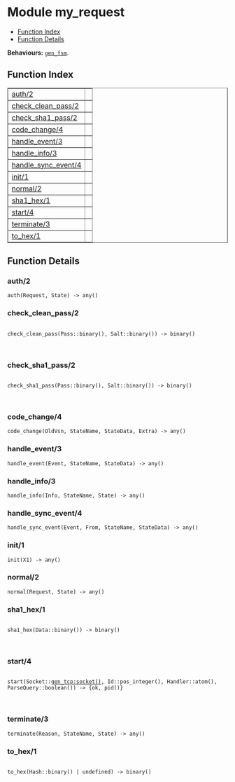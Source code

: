 

# Module my_request #
* [Function Index](#index)
* [Function Details](#functions)

__Behaviours:__ [`gen_fsm`](gen_fsm.md).

<a name="index"></a>

## Function Index ##


<table width="100%" border="1" cellspacing="0" cellpadding="2" summary="function index"><tr><td valign="top"><a href="#auth-2">auth/2</a></td><td></td></tr><tr><td valign="top"><a href="#check_clean_pass-2">check_clean_pass/2</a></td><td></td></tr><tr><td valign="top"><a href="#check_sha1_pass-2">check_sha1_pass/2</a></td><td></td></tr><tr><td valign="top"><a href="#code_change-4">code_change/4</a></td><td></td></tr><tr><td valign="top"><a href="#handle_event-3">handle_event/3</a></td><td></td></tr><tr><td valign="top"><a href="#handle_info-3">handle_info/3</a></td><td></td></tr><tr><td valign="top"><a href="#handle_sync_event-4">handle_sync_event/4</a></td><td></td></tr><tr><td valign="top"><a href="#init-1">init/1</a></td><td></td></tr><tr><td valign="top"><a href="#normal-2">normal/2</a></td><td></td></tr><tr><td valign="top"><a href="#sha1_hex-1">sha1_hex/1</a></td><td></td></tr><tr><td valign="top"><a href="#start-4">start/4</a></td><td></td></tr><tr><td valign="top"><a href="#terminate-3">terminate/3</a></td><td></td></tr><tr><td valign="top"><a href="#to_hex-1">to_hex/1</a></td><td></td></tr></table>


<a name="functions"></a>

## Function Details ##

<a name="auth-2"></a>

### auth/2 ###

`auth(Request, State) -> any()`

<a name="check_clean_pass-2"></a>

### check_clean_pass/2 ###

<pre><code>
check_clean_pass(Pass::binary(), Salt::binary()) -&gt; binary()
</code></pre>
<br />

<a name="check_sha1_pass-2"></a>

### check_sha1_pass/2 ###

<pre><code>
check_sha1_pass(Pass::binary(), Salt::binary()) -&gt; binary()
</code></pre>
<br />

<a name="code_change-4"></a>

### code_change/4 ###

`code_change(OldVsn, StateName, StateData, Extra) -> any()`

<a name="handle_event-3"></a>

### handle_event/3 ###

`handle_event(Event, StateName, StateData) -> any()`

<a name="handle_info-3"></a>

### handle_info/3 ###

`handle_info(Info, StateName, State) -> any()`

<a name="handle_sync_event-4"></a>

### handle_sync_event/4 ###

`handle_sync_event(Event, From, StateName, StateData) -> any()`

<a name="init-1"></a>

### init/1 ###

`init(X1) -> any()`

<a name="normal-2"></a>

### normal/2 ###

`normal(Request, State) -> any()`

<a name="sha1_hex-1"></a>

### sha1_hex/1 ###

<pre><code>
sha1_hex(Data::binary()) -&gt; binary()
</code></pre>
<br />

<a name="start-4"></a>

### start/4 ###

<pre><code>
start(Socket::<a href="gen_tcp.md#type-socket">gen_tcp:socket()</a>, Id::pos_integer(), Handler::atom(), ParseQuery::boolean()) -&gt; {ok, pid()}
</code></pre>
<br />

<a name="terminate-3"></a>

### terminate/3 ###

`terminate(Reason, StateName, State) -> any()`

<a name="to_hex-1"></a>

### to_hex/1 ###

<pre><code>
to_hex(Hash::binary() | undefined) -&gt; binary()
</code></pre>
<br />

